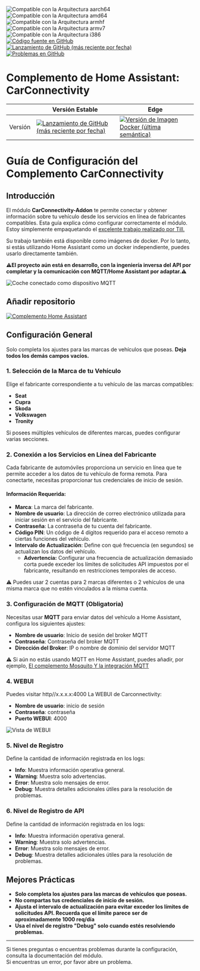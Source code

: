 ![Compatible con la Arquitectura aarch64][aarch64-shield]  
![Compatible con la Arquitectura amd64][amd64-shield]  
![Compatible con la Arquitectura armhf][armhf-shield]  
![Compatible con la Arquitectura armv7][armv7-shield]  
![Compatible con la Arquitectura i386][i386-shield]  
[![Código fuente en GitHub](https://img.shields.io/badge/Source-GitHub-green)](https://github.com/Pulpyyyy/carconnectivity-addon/)  
[![Lanzamiento de GitHub (más reciente por fecha)](https://img.shields.io/github/v/release/Pulpyyyy/carconnectivity-addon)](https://github.com/Pulpyyyy/carconnectivity-addon/releases/latest)  
[![Problemas en GitHub](https://img.shields.io/github/issues/Pulpyyyy/carconnectivity-addon)](https://github.com/Pulpyyyy/carconnectivity-addon/issues)  

[aarch64-shield]: https://img.shields.io/badge/aarch64-yes-green.svg  
[amd64-shield]: https://img.shields.io/badge/amd64-yes-green.svg  
[armhf-shield]: https://img.shields.io/badge/armhf-yes-green.svg  
[armv7-shield]: https://img.shields.io/badge/armv7-yes-green.svg  
[i386-shield]: https://img.shields.io/badge/i386-yes-green.svg  

# Complemento de Home Assistant: CarConnectivity  

|         | Versión Estable                                                                                                                          | Edge                                                                                                                                            |  
| ------- | ----------------------------------------------------------------------------------------------------------------------------------------- | ----------------------------------------------------------------------------------------------------------------------------------------------- |  
| Versión | [![Lanzamiento de GitHub (más reciente por fecha)](https://img.shields.io/docker/v/pulpyyyy/carconnectivity-addon-amd64?&sort=date&label=&style=for-the-badge)](https://github.com/pulpyyyy/carconnectivity-addon/releases) | [![Versión de Imagen Docker (última semántica)](https://img.shields.io/docker/v/pulpyyyy/carconnectivity-addon-edge-amd64?&sort=date&label=&style=for-the-badge)](https://github.com/Pulpyyyy/carconnectivity-addon/blob/main/carconnectivity-addon-edge/CHANGELOG.md) |  

# Guía de Configuración del Complemento CarConnectivity  

## Introducción  

El módulo **CarConnectivity-Addon** te permite conectar y obtener información sobre tu vehículo desde los servicios en línea de fabricantes compatibles. Esta guía explica cómo configurar correctamente el módulo.  
Estoy simplemente empaquetando el [excelente trabajo realizado por Till.](https://github.com/tillsteinbach/CarConnectivity)  

Su trabajo también está disponible como imágenes de docker. Por lo tanto, si estás utilizando Home Assistant como un docker independiente, puedes usarlo directamente también.  

**⚠️El proyecto aún está en desarrollo, con la ingeniería inversa del API por completar y la comunicación con MQTT/Home Assistant por adaptar.⚠️**  

![Coche conectado como dispositivo MQTT](https://raw.githubusercontent.com/Pulpyyyy/carconnectivity-addon/refs/heads/main/img/mqtt_device.png)  

## Añadir repositorio  

[![Complemento Home Assistant](https://raw.githubusercontent.com/Pulpyyyy/carconnectivity-addon/refs/heads/main/.github/img/addon-ha.svg)](https://my.home-assistant.io/redirect/supervisor_add_addon_repository/?repository_url=https%3A%2F%2Fgithub.com%2FPulpyyyy%2Fcarconnectivity-addon)  

## Configuración General  

Solo completa los ajustes para las marcas de vehículos que poseas. **Deja todos los demás campos vacíos.**  

### 1. Selección de la Marca de tu Vehículo  
Elige el fabricante correspondiente a tu vehículo de las marcas compatibles:  
- **Seat**  
- **Cupra**  
- **Skoda**  
- **Volkswagen**  
- **Tronity**  

Si posees múltiples vehículos de diferentes marcas, puedes configurar varias secciones.  

### 2. Conexión a los Servicios en Línea del Fabricante  
Cada fabricante de automóviles proporciona un servicio en línea que te permite acceder a los datos de tu vehículo de forma remota. Para conectarte, necesitas proporcionar tus credenciales de inicio de sesión.  

#### Información Requerida:  
- **Marca**: La marca del fabricante.  
- **Nombre de usuario**: La dirección de correo electrónico utilizada para iniciar sesión en el servicio del fabricante.  
- **Contraseña**: La contraseña de tu cuenta del fabricante.  
- **Código PIN**: Un código de 4 dígitos requerido para el acceso remoto a ciertas funciones del vehículo.  
- **Intervalo de Actualización**: Define con qué frecuencia (en segundos) se actualizan los datos del vehículo.  
  - **Advertencia:** Configurar una frecuencia de actualización demasiado corta puede exceder los límites de solicitudes API impuestos por el fabricante, resultando en restricciones temporales de acceso.  

⚠️ Puedes usar 2 cuentas para 2 marcas diferentes o 2 vehículos de una misma marca que no estén vinculados a la misma cuenta.  

### 3. Configuración de MQTT (Obligatoria)  
Necesitas usar **MQTT** para enviar datos del vehículo a Home Assistant, configura los siguientes ajustes:  
- **Nombre de usuario**: Inicio de sesión del broker MQTT  
- **Contraseña**: Contraseña del broker MQTT  
- **Dirección del Broker**: IP o nombre de dominio del servidor MQTT  

⚠️ Si aún no estás usando MQTT en Home Assistant, puedes añadir, por ejemplo, [El complemento Mosquito Y la integración MQTT](https://www.home-assistant.io/integrations/mqtt)  

### 4. WEBUI  
Puedes visitar http//x.x.x.x:4000 La WEBUI de Carconnectivity:  
- **Nombre de usuario**: inicio de sesión  
- **Contraseña**: contraseña  
- **Puerto WEBUI**: 4000  

![Vista de WEBUI](https://raw.githubusercontent.com/Pulpyyyy/carconnectivity-addon/refs/heads/main/img/webui_view.jpeg)  

### 5. Nivel de Registro  
Define la cantidad de información registrada en los logs:  
- **Info**: Muestra información operativa general.  
- **Warning**: Muestra solo advertencias.  
- **Error**: Muestra solo mensajes de error.  
- **Debug**: Muestra detalles adicionales útiles para la resolución de problemas.  

### 6. Nivel de Registro de API  
Define la cantidad de información registrada en los logs:  
- **Info**: Muestra información operativa general.  
- **Warning**: Muestra solo advertencias.  
- **Error**: Muestra solo mensajes de error.  
- **Debug**: Muestra detalles adicionales útiles para la resolución de problemas.  

## Mejores Prácticas  
- **Solo completa los ajustes para las marcas de vehículos que poseas.**  
- **No compartas tus credenciales de inicio de sesión.**  
- **Ajusta el intervalo de actualización para evitar exceder los límites de solicitudes API. Recuerda que el límite parece ser de aproximadamente 1000 req/día**  
- **Usa el nivel de registro "Debug" solo cuando estés resolviendo problemas.**  

---  

Si tienes preguntas o encuentras problemas durante la configuración, consulta la documentación del módulo.  
Si encuentras un error, por favor abre un problema.  